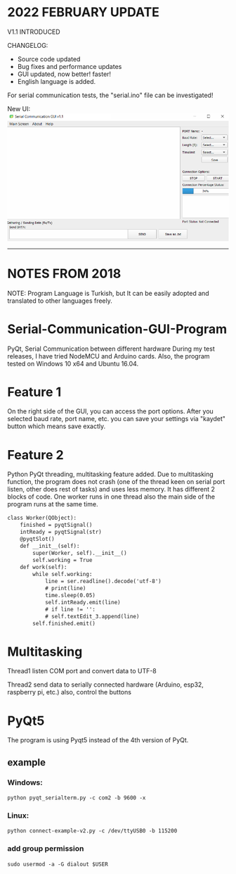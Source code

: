 # 2022 FEBRUARY UPDATE
V1.1 INTRODUCED

CHANGELOG:
- Source code updated
- Bug fixes and performance updates
- GUI updated, now better! faster!
- English language is added.

For serial communication tests, the "serial.ino" file can be investigated!

New UI:
![Project](https://github.com/wachira90/python-serial/blob/6a0a337674758e6a1895ad10eb8222a331faf356/1.png)


--------------------------------------------------

# NOTES FROM 2018
NOTE: Program Language is Turkish, but It can be easily adopted and translated to other languages freely.

# Serial-Communication-GUI-Program
PyQt, Serial Communication between different hardware
During my test releases, I have tried NodeMCU and Arduino cards. Also, the program tested on Windows 10 x64 and Ubuntu 16.04.

# Feature 1
On the right side of the GUI, you can access the port options. After you selected baud rate, port name, etc. you can save your settings via "kaydet" button which means save exactly.

# Feature 2
Python PyQt threading, multitasking feature added. Due to multitasking function, the program does not crash (one of the thread keen on serial port listen, other does rest of tasks) and uses less memory. 
It has different 2 blocks of code. 
One worker runs in one thread also the main side of the program runs at the same time.
```
class Worker(QObject):
    finished = pyqtSignal()
    intReady = pyqtSignal(str)
    @pyqtSlot()
    def __init__(self):
        super(Worker, self).__init__()
        self.working = True
    def work(self):
        while self.working:
            line = ser.readline().decode('utf-8')
            # print(line)
            time.sleep(0.05)
            self.intReady.emit(line)
            # if line != '':
            # self.textEdit_3.append(line)
        self.finished.emit()
 ```       

# Multitasking
Thread1 listen COM port and convert data to UTF-8

Thread2 send data to serially connected hardware (Arduino, esp32, raspberry pi, etc.) also, control the buttons

# PyQt5
The program is using Pyqt5 instead of the 4th version of PyQt.



## example 


### Windows:
````
python pyqt_serialterm.py -c com2 -b 9600 -x
````
### Linux:

````
python connect-example-v2.py -c /dev/ttyUSB0 -b 115200
````
### add group permission
````
sudo usermod -a -G dialout $USER
````


